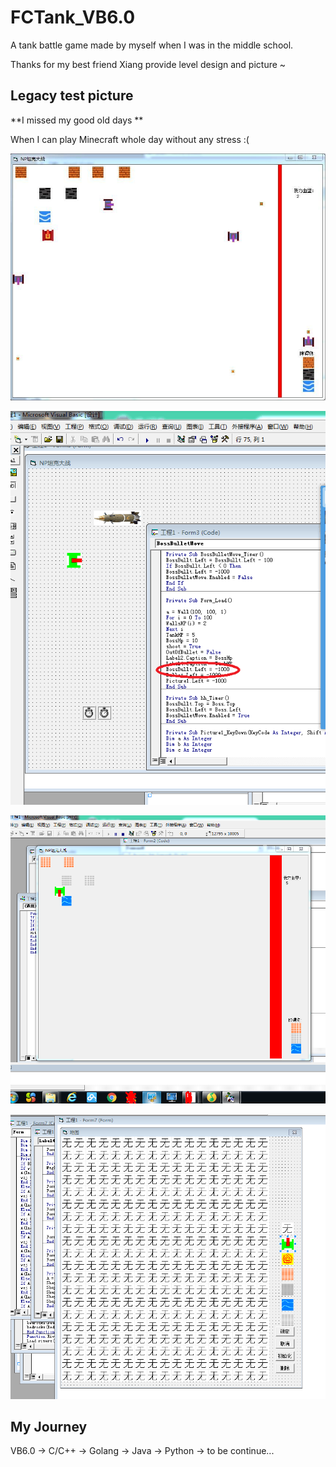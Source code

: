# FCTank_VB6.0
A tank battle game made by myself when I was in the middle school.

Thanks for my best friend Xiang provide level design and picture ~

## Legacy test picture

**I missed my good old days **

When I can play Minecraft whole day without any stress :(

![Alt text](pictures\d.jpg)

![Alt text](pictures\e.png)

![Alt text](pictures\a.bmp)

![Alt text](pictures\c.bmp)

## My Journey

VB6.0 -> C/C++ -> Golang -> Java -> Python -> to be continue...
